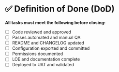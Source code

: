 # ✅ Definition of Done (DoD)

**All tasks must meet the following before closing:**
- [ ] Code reviewed and approved
- [ ] Passes automated and manual QA
- [ ] README and CHANGELOG updated
- [ ] Configuration exported and committed
- [ ] Permissions documented
- [ ] LOE and documentation complete
- [ ] Deployed to UAT and validated
